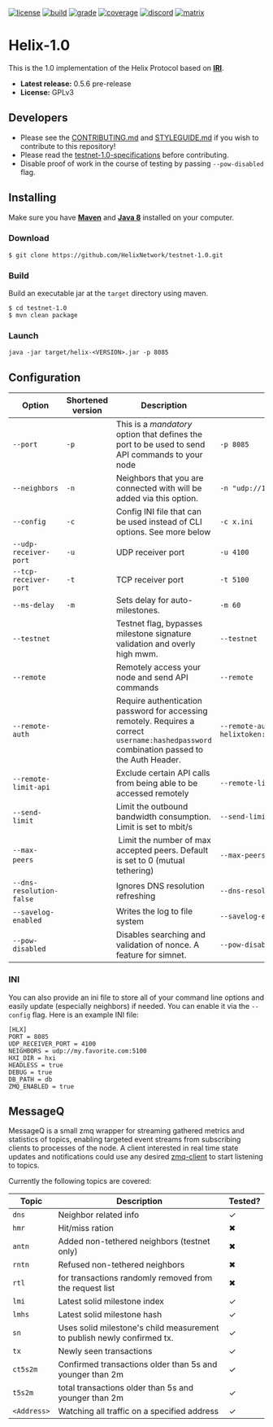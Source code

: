 <!-- [![doc][1]][2] ![GitHub release][3] -->
[![license][4]][5] [![build][6]][7] [![grade][8]][9] [![coverage][10]][11] [![discord][14]][15] [![matrix][12]][13]

[1]: https://javadoc-badge.appspot.com/helixnetwork/testnet-1.0.svg?label=javadocs
[2]: https://javadoc-badge.appspot.com/helixnetwork/testnet-1.0
[3]: https://img.shields.io/github/release/helixnetwork/testnet-1.0.svg
[4]: https://img.shields.io/badge/License-GPLv3-blue.svg
[5]: LICENSE
[6]: https://travis-ci.com/HelixNetwork/testnet-1.0.svg?token=iyim5S8NXU1bnHDx8VMr&branch=master
[7]: https://travis-ci.com/HelixNetwork/testnet-1.0
[8]: https://api.codacy.com/project/badge/Grade/0756a1f4690c453e99da9e242695634d
[9]: https://www.codacy.com?utm_source=github.com&amp;utm_medium=referral&amp;utm_content=HelixNetwork/testnet-1.0&amp;utm_campaign=Badge_Grade
[10]: https://codecov.io/gh/helixnetwork/testnet-1.0/branch/dev/graph/badge.svg?token=0IRQbGplCg
[11]: https://codecov.io/gh/helixnetwork/testnet-1.0
[12]: https://img.shields.io/matrix/helixnetwork:matrix.org.svg?label=matrix
[13]: https://riot.im/app/#/room/#helixnetwork:matrix.org
[14]: https://img.shields.io/discord/410771391600656395.svg?label=discord
[15]: https://discord.gg/PjAKR8q

# Helix-1.0
This is the 1.0 implementation of the Helix Protocol based on [**IRI**](https://github.com/iotaledger/iri/).
* **Latest release:** 0.5.6 pre-release
* **License:** GPLv3

## Developers

- Please see the [CONTRIBUTING.md](https://github.com/HelixNetwork/testnet-1.0/blob/dev/CONTRIBUTING.md) and [STYLEGUIDE.md](https://github.com/HelixNetwork/testnet-1.0/blob/dev/STYLEGUIDE.md) if you wish to contribute to this repository!
- Please read the [testnet-1.0-specifications](https://github.com/HelixNetwork/helix-specs/blob/master/specs/testnet-1.0.md) before contributing.
- Disable proof of work in the course of testing by passing `--pow-disabled` flag.

## Installing   
Make sure you have [**Maven**](https://maven.apache.org/) and [**Java 8**](https://www.oracle.com/technetwork/java/javase/downloads/jdk8-downloads-2133151.html) installed on your computer.

### Download
```
$ git clone https://github.com/HelixNetwork/testnet-1.0.git
```
### Build
Build an executable jar at the `target` directory using maven.
```
$ cd testnet-1.0
$ mvn clean package
```

### Launch
```
java -jar target/helix-<VERSION>.jar -p 8085
```

## Configuration
Option | Shortened version | Description | Example Input
--- | --- | --- | ---
`--port` | `-p` | This is a *mandatory* option that defines the port to be used to send API commands to your node | `-p 8085`
`--neighbors` | `-n` | Neighbors that you are connected with will be added via this option. | `-n "udp://148.148.148.148:4100 udp://[2001:db8:a0b:12f0::1]:4100"`
`--config` | `-c` | Config INI file that can be used instead of CLI options. See more below | `-c x.ini`
`--udp-receiver-port` | `-u` | UDP receiver port | `-u 4100`
`--tcp-receiver-port` | `-t` | TCP receiver port | `-t 5100`
`--ms-delay`| `-m` | Sets delay for auto-milestones. | `-m 60`
`--testnet` | | Testnet flag, bypasses milestone signature validation and overly high mwm. | `--testnet`
`--remote` | | Remotely access your node and send API commands | `--remote`
`--remote-auth` | | Require authentication password for accessing remotely. Requires a correct `username:hashedpassword` combination passed to the Auth Header. | `--remote-auth helixtoken:a3fcb75bbfc68db05a5207c2afc97fc496ec86e7ecdd6a933be4d1bad8f74c34`
`--remote-limit-api` | | Exclude certain API calls from being able to be accessed remotely | `--remote-limit-api "attachToTangle, addNeighbors"`
`--send-limit`| | Limit the outbound bandwidth consumption. Limit is set to mbit/s | `--send-limit 1.0`
`--max-peers` | | Limit the number of max accepted peers. Default is set to 0 (mutual tethering) | `--max-peers 8`
`--dns-resolution-false` | | Ignores DNS resolution refreshing  | `--dns-resolution-false`
`--savelog-enabled` | | Writes the log to file system | `--savelog-enabled`
`--pow-disabled` | | Disables searching and validation of nonce. A feature for simnet. | `--pow-disabled`

### INI
You can also provide an ini file to store all of your command line options and easily update (especially neighbors) if needed. You can enable it via the `--config` flag. Here is an example INI file:
```
[HLX]
PORT = 8085
UDP_RECEIVER_PORT = 4100
NEIGHBORS = udp://my.favorite.com:5100
HXI_DIR = hxi
HEADLESS = true
DEBUG = true
DB_PATH = db
ZMQ_ENABLED = true
```

## MessageQ

MessageQ is a small zmq wrapper for streaming gathered metrics and statistics of topics, enabling targeted event streams from subscribing clients to processes of the node.
A client interested in real time state updates and notifications could use any desired [zmq-client](https://github.com/zeromq/zeromq.js/) to start listening to topics.

Currently the following topics are covered:

| Topic      | Description                     | Tested?|
| ---------- | ------------------------------- | ------ |
| `dns`      | Neighbor related info           |✓|
| `hmr`      | Hit/miss ration                 |✖|
| `antn`     | Added non-tethered neighbors (testnet only) |✖|
| `rntn`     | Refused non-tethered neighbors  |✖|
| `rtl`      | for transactions randomly removed from the request list|✖|
| `lmi`      | Latest solid milestone index    |✓|
| `lmhs`     | Latest solid milestone hash     |✓|
| `sn`       | Uses solid milestone's child measurement to publish newly confirmed tx.|✓|
| `tx`       | Newly seen transactions         |✓|
| `ct5s2m`   | Confirmed transactions older than 5s and younger than 2m|✓|
| `t5s2m`    | total transactions older than 5s and younger than 2m|✓|
| `<Address>`| Watching all traffic on a specified address|✓|
